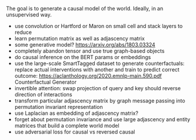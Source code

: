 The goal is to generate a causal model of the world. Ideally, in an unsupervised way.

- use convolution or Hartford or Maron on small cell and stack layers to reduce
- learn permutation matrix as well as adjascency matrix
- some generative model? https://arxiv.org/abs/1803.03324
- completely abandon tensor and use true graph-based objects
- do causal inference on the BERT params or embeddings
- use the large-scale SmartTagged dataset to generate counterfactuals: replace actual interventions with another and train to predict correct outcome: https://aclanthology.org/2020.emnlp-main.590.pdf Counterfactual Generator
- invertible attention: swap projection of query and key should reverse direction of interactions
- transform particular adjascency matrix by graph message passing into permutation invariant representation
- use Laplacian as embedding of adjascency matrix?
- forget about permutation invariance and use large adjascency and entity matrices that build a complete world model
- use adversarial loss for causal vs reversed causal